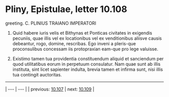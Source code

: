 # Pliny, Epistulae, letter 10.108

greeting. C. PLINIUS TRAIANO IMPERATORI



1. Quid habere iuris velis et Bithynas et Ponticas civitates in exigendis pecuniis, quae illis vel ex locationibus vel ex venditionibus aliisve causis debeantur, rogo, domine, rescribas. Ego inveni a pleris-que proconsulibus concessam iis protopraxian eam-que pro lege valuisse.



2. Existimo tamen tua providentia constituendum aliquid et sanciendum per quod utilitatibus eorum in perpetuum consulatur. Nam quae sunt ab illis instituta, sint licet sapienter indulta, brevia tamen et infirma sunt, nisi illis tua contingit auctoritas.



---

| --- | --- |
| previous: [10.107](../10.107/) | next: [10.109](../10.109/) |